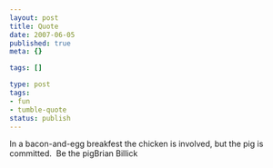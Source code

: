 ```yaml
---
layout: post
title: Quote
date: 2007-06-05
published: true
meta: {}

tags: []

type: post
tags:
- fun
- tumble-quote
status: publish
---
```

<!-- blockquote  -->In a bacon-and-egg breakfest the chicken is involved, but the pig is committed.  Be the pig<!-- endblockquote  -->Brian Billick
